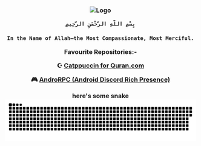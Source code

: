 <h3 align="center">
	<img src="https://raw.githubusercontent.com/mustafakhalaf-git/mustafakhalaf-git/main/Bismillah2.png" width="300" alt="Logo"/></br>
	
	بِسْمِ اللَّهِ الرَّحْمَنِ الرَّحِيمِ
		
	In the Name of Allah—the Most Compassionate, Most Merciful.
Favourite Repositories:-

☪️ [Catppuccin for Quran.com](https://github.com/mustafakhalaf-git/quran)

🎮 [AndroRPC (Android Discord Rich Presence)](https://github.com/mustafakhalaf-git/AndroRPC)


here's some snake
<img src="snake.svg">
</h3>
